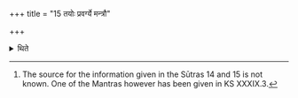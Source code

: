 +++
title = "15 तयोः प्रवर्ग्ये मन्त्रौ"

+++

<details><summary>थिते</summary>

15. The formulae of these two bricks are given in the Pravargya(-chapter).[^1]  

[^1]: The source for the information given in the Sūtras 14 and 15 is not known. One of the Mantras however has been given in KS XXXIX.3.  
</details>
